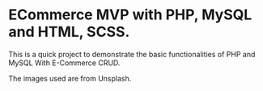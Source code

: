# ECommerce MVP with PHP, MySQL and HTML, SCSS.

This is a quick project to demonstrate the basic functionalities of PHP and MySQL With E-Commerce CRUD.

The images used are from Unsplash.